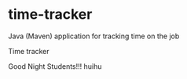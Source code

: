 # time-tracker
Java (Maven) application for tracking time on the job

Time tracker

Good Night Students!!!
huihu
